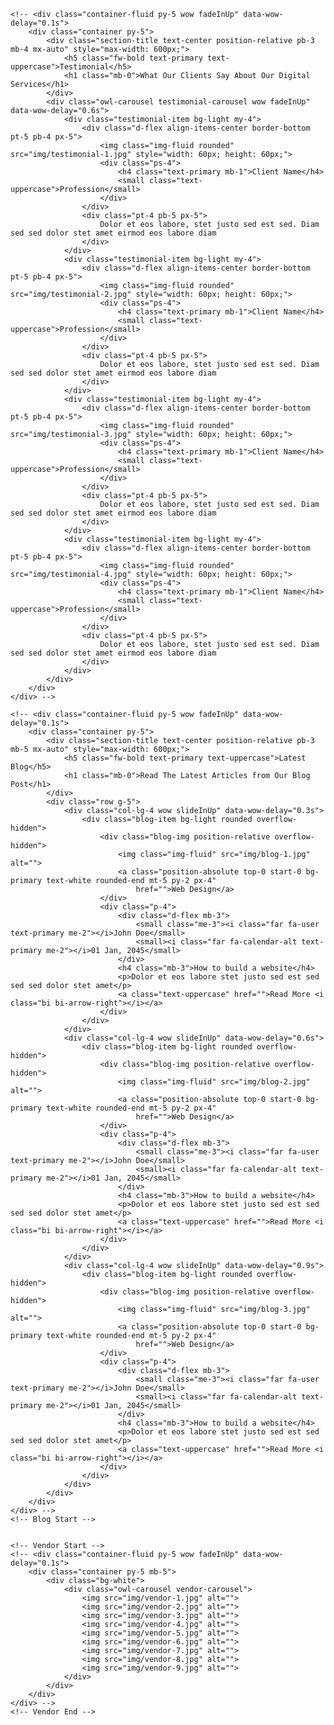 <!-- <div class="container-fluid py-5 wow fadeInUp" data-wow-delay="0.1s">
        <div class="container py-5">
            <div class="section-title text-center position-relative pb-3 mb-5 mx-auto" style="max-width: 600px;">
                <h5 class="fw-bold text-primary text-uppercase">Pricing Plans</h5>
                <h1 class="mb-0">We are Offering Competitive Prices for Our Clients</h1>
            </div>
            <div class="row g-0">
                <div class="col-lg-4 wow slideInUp" data-wow-delay="0.6s">
                    <div class="bg-light rounded">
                        <div class="border-bottom py-4 px-5 mb-4">
                            <h4 class="text-primary mb-1">Basic Plan</h4>
                            <small class="text-uppercase">For Small Size Business</small>
                        </div>
                        <div class="p-5 pt-0">
                            <h1 class="display-5 mb-3">
                                <small class="align-top"
                                    style="font-size: 22px; line-height: 45px;">$</small>49.00<small
                                    class="align-bottom" style="font-size: 16px; line-height: 40px;">/ Month</small>
                            </h1>
                            <div class="d-flex justify-content-between mb-3"><span>HTML5 & CSS3</span><i
                                    class="fa fa-check text-primary pt-1"></i></div>
                            <div class="d-flex justify-content-between mb-3"><span>Bootstrap v5</span><i
                                    class="fa fa-check text-primary pt-1"></i></div>
                            <div class="d-flex justify-content-between mb-3"><span>Responsive Layout</span><i
                                    class="fa fa-times text-danger pt-1"></i></div>
                            <div class="d-flex justify-content-between mb-2"><span>Cross-browser Support</span><i
                                    class="fa fa-times text-danger pt-1"></i></div>
                            <a href="" class="btn btn-primary py-2 px-4 mt-4">Order Now</a>
                        </div>
                    </div>
                </div>
                <div class="col-lg-4 wow slideInUp" data-wow-delay="0.3s">
                    <div class="bg-white rounded shadow position-relative" style="z-index: 1;">
                        <div class="border-bottom py-4 px-5 mb-4">
                            <h4 class="text-primary mb-1">Standard Plan</h4>
                            <small class="text-uppercase">For Medium Size Business</small>
                        </div>
                        <div class="p-5 pt-0">
                            <h1 class="display-5 mb-3">
                                <small class="align-top"
                                    style="font-size: 22px; line-height: 45px;">$</small>99.00<small
                                    class="align-bottom" style="font-size: 16px; line-height: 40px;">/ Month</small>
                            </h1>
                            <div class="d-flex justify-content-between mb-3"><span>HTML5 & CSS3</span><i
                                    class="fa fa-check text-primary pt-1"></i></div>
                            <div class="d-flex justify-content-between mb-3"><span>Bootstrap v5</span><i
                                    class="fa fa-check text-primary pt-1"></i></div>
                            <div class="d-flex justify-content-between mb-3"><span>Responsive Layout</span><i
                                    class="fa fa-check text-primary pt-1"></i></div>
                            <div class="d-flex justify-content-between mb-2"><span>Cross-browser Support</span><i
                                    class="fa fa-times text-danger pt-1"></i></div>
                            <a href="" class="btn btn-primary py-2 px-4 mt-4">Order Now</a>
                        </div>
                    </div>
                </div>
                <div class="col-lg-4 wow slideInUp" data-wow-delay="0.9s">
                    <div class="bg-light rounded">
                        <div class="border-bottom py-4 px-5 mb-4">
                            <h4 class="text-primary mb-1">Advanced Plan</h4>
                            <small class="text-uppercase">For Large Size Business</small>
                        </div>
                        <div class="p-5 pt-0">
                            <h1 class="display-5 mb-3">
                                <small class="align-top"
                                    style="font-size: 22px; line-height: 45px;">$</small>149.00<small
                                    class="align-bottom" style="font-size: 16px; line-height: 40px;">/ Month</small>
                            </h1>
                            <div class="d-flex justify-content-between mb-3"><span>HTML5 & CSS3</span><i
                                    class="fa fa-check text-primary pt-1"></i></div>
                            <div class="d-flex justify-content-between mb-3"><span>Bootstrap v5</span><i
                                    class="fa fa-check text-primary pt-1"></i></div>
                            <div class="d-flex justify-content-between mb-3"><span>Responsive Layout</span><i
                                    class="fa fa-check text-primary pt-1"></i></div>
                            <div class="d-flex justify-content-between mb-2"><span>Cross-browser Support</span><i
                                    class="fa fa-check text-primary pt-1"></i></div>
                            <a href="" class="btn btn-primary py-2 px-4 mt-4">Order Now</a>
                        </div>
                    </div>
                </div>
            </div>
        </div>
    </div> -->

    <!-- <div class="container-fluid py-5 wow fadeInUp" data-wow-delay="0.1s">
        <div class="container py-5">
            <div class="section-title text-center position-relative pb-3 mb-4 mx-auto" style="max-width: 600px;">
                <h5 class="fw-bold text-primary text-uppercase">Testimonial</h5>
                <h1 class="mb-0">What Our Clients Say About Our Digital Services</h1>
            </div>
            <div class="owl-carousel testimonial-carousel wow fadeInUp" data-wow-delay="0.6s">
                <div class="testimonial-item bg-light my-4">
                    <div class="d-flex align-items-center border-bottom pt-5 pb-4 px-5">
                        <img class="img-fluid rounded" src="img/testimonial-1.jpg" style="width: 60px; height: 60px;">
                        <div class="ps-4">
                            <h4 class="text-primary mb-1">Client Name</h4>
                            <small class="text-uppercase">Profession</small>
                        </div>
                    </div>
                    <div class="pt-4 pb-5 px-5">
                        Dolor et eos labore, stet justo sed est sed. Diam sed sed dolor stet amet eirmod eos labore diam
                    </div>
                </div>
                <div class="testimonial-item bg-light my-4">
                    <div class="d-flex align-items-center border-bottom pt-5 pb-4 px-5">
                        <img class="img-fluid rounded" src="img/testimonial-2.jpg" style="width: 60px; height: 60px;">
                        <div class="ps-4">
                            <h4 class="text-primary mb-1">Client Name</h4>
                            <small class="text-uppercase">Profession</small>
                        </div>
                    </div>
                    <div class="pt-4 pb-5 px-5">
                        Dolor et eos labore, stet justo sed est sed. Diam sed sed dolor stet amet eirmod eos labore diam
                    </div>
                </div>
                <div class="testimonial-item bg-light my-4">
                    <div class="d-flex align-items-center border-bottom pt-5 pb-4 px-5">
                        <img class="img-fluid rounded" src="img/testimonial-3.jpg" style="width: 60px; height: 60px;">
                        <div class="ps-4">
                            <h4 class="text-primary mb-1">Client Name</h4>
                            <small class="text-uppercase">Profession</small>
                        </div>
                    </div>
                    <div class="pt-4 pb-5 px-5">
                        Dolor et eos labore, stet justo sed est sed. Diam sed sed dolor stet amet eirmod eos labore diam
                    </div>
                </div>
                <div class="testimonial-item bg-light my-4">
                    <div class="d-flex align-items-center border-bottom pt-5 pb-4 px-5">
                        <img class="img-fluid rounded" src="img/testimonial-4.jpg" style="width: 60px; height: 60px;">
                        <div class="ps-4">
                            <h4 class="text-primary mb-1">Client Name</h4>
                            <small class="text-uppercase">Profession</small>
                        </div>
                    </div>
                    <div class="pt-4 pb-5 px-5">
                        Dolor et eos labore, stet justo sed est sed. Diam sed sed dolor stet amet eirmod eos labore diam
                    </div>
                </div>
            </div>
        </div>
    </div> -->

    <!-- <div class="container-fluid py-5 wow fadeInUp" data-wow-delay="0.1s">
        <div class="container py-5">
            <div class="section-title text-center position-relative pb-3 mb-5 mx-auto" style="max-width: 600px;">
                <h5 class="fw-bold text-primary text-uppercase">Latest Blog</h5>
                <h1 class="mb-0">Read The Latest Articles from Our Blog Post</h1>
            </div>
            <div class="row g-5">
                <div class="col-lg-4 wow slideInUp" data-wow-delay="0.3s">
                    <div class="blog-item bg-light rounded overflow-hidden">
                        <div class="blog-img position-relative overflow-hidden">
                            <img class="img-fluid" src="img/blog-1.jpg" alt="">
                            <a class="position-absolute top-0 start-0 bg-primary text-white rounded-end mt-5 py-2 px-4"
                                href="">Web Design</a>
                        </div>
                        <div class="p-4">
                            <div class="d-flex mb-3">
                                <small class="me-3"><i class="far fa-user text-primary me-2"></i>John Doe</small>
                                <small><i class="far fa-calendar-alt text-primary me-2"></i>01 Jan, 2045</small>
                            </div>
                            <h4 class="mb-3">How to build a website</h4>
                            <p>Dolor et eos labore stet justo sed est sed sed sed dolor stet amet</p>
                            <a class="text-uppercase" href="">Read More <i class="bi bi-arrow-right"></i></a>
                        </div>
                    </div>
                </div>
                <div class="col-lg-4 wow slideInUp" data-wow-delay="0.6s">
                    <div class="blog-item bg-light rounded overflow-hidden">
                        <div class="blog-img position-relative overflow-hidden">
                            <img class="img-fluid" src="img/blog-2.jpg" alt="">
                            <a class="position-absolute top-0 start-0 bg-primary text-white rounded-end mt-5 py-2 px-4"
                                href="">Web Design</a>
                        </div>
                        <div class="p-4">
                            <div class="d-flex mb-3">
                                <small class="me-3"><i class="far fa-user text-primary me-2"></i>John Doe</small>
                                <small><i class="far fa-calendar-alt text-primary me-2"></i>01 Jan, 2045</small>
                            </div>
                            <h4 class="mb-3">How to build a website</h4>
                            <p>Dolor et eos labore stet justo sed est sed sed sed dolor stet amet</p>
                            <a class="text-uppercase" href="">Read More <i class="bi bi-arrow-right"></i></a>
                        </div>
                    </div>
                </div>
                <div class="col-lg-4 wow slideInUp" data-wow-delay="0.9s">
                    <div class="blog-item bg-light rounded overflow-hidden">
                        <div class="blog-img position-relative overflow-hidden">
                            <img class="img-fluid" src="img/blog-3.jpg" alt="">
                            <a class="position-absolute top-0 start-0 bg-primary text-white rounded-end mt-5 py-2 px-4"
                                href="">Web Design</a>
                        </div>
                        <div class="p-4">
                            <div class="d-flex mb-3">
                                <small class="me-3"><i class="far fa-user text-primary me-2"></i>John Doe</small>
                                <small><i class="far fa-calendar-alt text-primary me-2"></i>01 Jan, 2045</small>
                            </div>
                            <h4 class="mb-3">How to build a website</h4>
                            <p>Dolor et eos labore stet justo sed est sed sed sed dolor stet amet</p>
                            <a class="text-uppercase" href="">Read More <i class="bi bi-arrow-right"></i></a>
                        </div>
                    </div>
                </div>
            </div>
        </div>
    </div> -->
    <!-- Blog Start -->


    <!-- Vendor Start -->
    <!-- <div class="container-fluid py-5 wow fadeInUp" data-wow-delay="0.1s">
        <div class="container py-5 mb-5">
            <div class="bg-white">
                <div class="owl-carousel vendor-carousel">
                    <img src="img/vendor-1.jpg" alt="">
                    <img src="img/vendor-2.jpg" alt="">
                    <img src="img/vendor-3.jpg" alt="">
                    <img src="img/vendor-4.jpg" alt="">
                    <img src="img/vendor-5.jpg" alt="">
                    <img src="img/vendor-6.jpg" alt="">
                    <img src="img/vendor-7.jpg" alt="">
                    <img src="img/vendor-8.jpg" alt="">
                    <img src="img/vendor-9.jpg" alt="">
                </div>
            </div>
        </div>
    </div> -->
    <!-- Vendor End -->